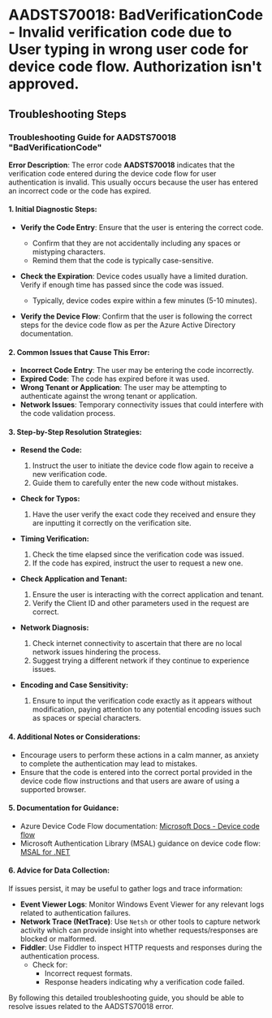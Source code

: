 
# AADSTS70018: BadVerificationCode - Invalid verification code due to User typing in wrong user code for device code flow. Authorization isn't approved.


## Troubleshooting Steps
### Troubleshooting Guide for AADSTS70018 "BadVerificationCode"

**Error Description**: 
The error code **AADSTS70018** indicates that the verification code entered during the device code flow for user authentication is invalid. This usually occurs because the user has entered an incorrect code or the code has expired.

#### **1. Initial Diagnostic Steps:**
- **Verify the Code Entry**: Ensure that the user is entering the correct code. 
  - Confirm that they are not accidentally including any spaces or mistyping characters.
  - Remind them that the code is typically case-sensitive.
  
- **Check the Expiration**: Device codes usually have a limited duration. Verify if enough time has passed since the code was issued.
  - Typically, device codes expire within a few minutes (5-10 minutes).

- **Verify the Device Flow**: Confirm that the user is following the correct steps for the device code flow as per the Azure Active Directory documentation.
  
#### **2. Common Issues that Cause This Error:**
- **Incorrect Code Entry**: The user may be entering the code incorrectly.
- **Expired Code**: The code has expired before it was used.
- **Wrong Tenant or Application**: The user may be attempting to authenticate against the wrong tenant or application.
- **Network Issues**: Temporary connectivity issues that could interfere with the code validation process.

#### **3. Step-by-Step Resolution Strategies:**
- **Resend the Code:**
  1. Instruct the user to initiate the device code flow again to receive a new verification code.
  2. Guide them to carefully enter the new code without mistakes.

- **Check for Typos:**
  1. Have the user verify the exact code they received and ensure they are inputting it correctly on the verification site.
  
- **Timing Verification:**
  1. Check the time elapsed since the verification code was issued.
  2. If the code has expired, instruct the user to request a new one.

- **Check Application and Tenant:**
  1. Ensure the user is interacting with the correct application and tenant.
  2. Verify the Client ID and other parameters used in the request are correct.

- **Network Diagnosis:**
  1. Check internet connectivity to ascertain that there are no local network issues hindering the process.
  2. Suggest trying a different network if they continue to experience issues.

- **Encoding and Case Sensitivity:**
  1. Ensure to input the verification code exactly as it appears without modification, paying attention to any potential encoding issues such as spaces or special characters.

#### **4. Additional Notes or Considerations:**
- Encourage users to perform these actions in a calm manner, as anxiety to complete the authentication may lead to mistakes.
- Ensure that the code is entered into the correct portal provided in the device code flow instructions and that users are aware of using a supported browser.
  
#### **5. Documentation for Guidance:**
- Azure Device Code Flow documentation: [Microsoft Docs - Device code flow](https://learn.microsoft.com/en-us/azure/active-directory/develop/v2-oauth-device-code)
- Microsoft Authentication Library (MSAL) guidance on device code flow: [MSAL for .NET](https://learn.microsoft.com/en-us/azure/active-directory/develop/msal-net-overview)

#### **6. Advice for Data Collection:**
If issues persist, it may be useful to gather logs and trace information:

- **Event Viewer Logs**: Monitor Windows Event Viewer for any relevant logs related to authentication failures.
- **Network Trace (NetTrace)**: Use `Netsh` or other tools to capture network activity which can provide insight into whether requests/responses are blocked or malformed.
- **Fiddler**: Use Fiddler to inspect HTTP requests and responses during the authentication process.
  - Check for:
    - Incorrect request formats.
    - Response headers indicating why a verification code failed.

By following this detailed troubleshooting guide, you should be able to resolve issues related to the AADSTS70018 error.